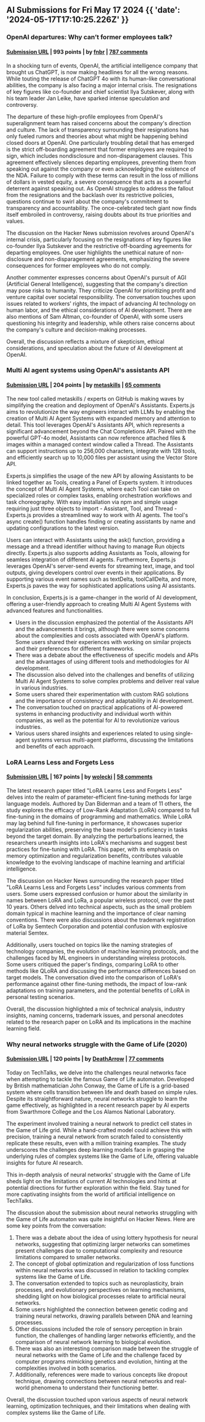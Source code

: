 ## AI Submissions for Fri May 17 2024 {{ 'date': '2024-05-17T17:10:25.226Z' }}

### OpenAI departures: Why can’t former employees talk?

#### [Submission URL](https://www.vox.com/future-perfect/2024/5/17/24158478/openai-departures-sam-altman-employees-chatgpt-release) | 993 points | by [fnbr](https://news.ycombinator.com/user?id=fnbr) | [787 comments](https://news.ycombinator.com/item?id=40393121)

In a shocking turn of events, OpenAI, the artificial intelligence company that brought us ChatGPT, is now making headlines for all the wrong reasons. While touting the release of ChatGPT 4o with its human-like conversational abilities, the company is also facing a major internal crisis. The resignations of key figures like co-founder and chief scientist Ilya Sutskever, along with his team leader Jan Leike, have sparked intense speculation and controversy.

The departure of these high-profile employees from OpenAI's superalignment team has raised concerns about the company's direction and culture. The lack of transparency surrounding their resignations has only fueled rumors and theories about what might be happening behind closed doors at OpenAI. One particularly troubling detail that has emerged is the strict off-boarding agreement that former employees are required to sign, which includes nondisclosure and non-disparagement clauses. This agreement effectively silences departing employees, preventing them from speaking out against the company or even acknowledging the existence of the NDA. Failure to comply with these terms can result in the loss of millions of dollars in vested equity, a severe consequence that acts as a powerful deterrent against speaking out. As OpenAI struggles to address the fallout from the resignations and the backlash over its restrictive policies, questions continue to swirl about the company's commitment to transparency and accountability. The once-celebrated tech giant now finds itself embroiled in controversy, raising doubts about its true priorities and values.

The discussion on the Hacker News submission revolves around OpenAI's internal crisis, particularly focusing on the resignations of key figures like co-founder Ilya Sutskever and the restrictive off-boarding agreements for departing employees. One user highlights the unethical nature of non-disclosure and non-disparagement agreements, emphasizing the severe consequences for former employees who do not comply.

Another commenter expresses concerns about OpenAI's pursuit of AGI (Artificial General Intelligence), suggesting that the company's direction may pose risks to humanity. They criticize OpenAI for prioritizing profit and venture capital over societal responsibility.
The conversation touches upon issues related to workers' rights, the impact of advancing AI technology on human labor, and the ethical considerations of AI development.
There are also mentions of Sam Altman, co-founder of OpenAI, with some users questioning his integrity and leadership, while others raise concerns about the company's culture and decision-making processes.

Overall, the discussion reflects a mixture of skepticism, ethical considerations, and speculation about the future of AI development at OpenAI.

### Multi AI agent systems using OpenAI's assistants API

#### [Submission URL](https://github.com/metaskills/experts) | 204 points | by [metaskills](https://news.ycombinator.com/user?id=metaskills) | [65 comments](https://news.ycombinator.com/item?id=40395107)

The new tool called metaskills / experts on GitHub is making waves by simplifying the creation and deployment of OpenAI's Assistants. Experts.js aims to revolutionize the way engineers interact with LLMs by enabling the creation of Multi AI Agent Systems with expanded memory and attention to detail. This tool leverages OpenAI's Assistants API, which represents a significant advancement beyond the Chat Completions API. Paired with the powerful GPT-4o model, Assistants can now reference attached files & images within a managed context window called a Thread. The Assistants can support instructions up to 256,000 characters, integrate with 128 tools, and efficiently search up to 10,000 files per assistant using the Vector Store API.

Experts.js simplifies the usage of the new API by allowing Assistants to be linked together as Tools, creating a Panel of Experts system. It introduces the concept of Multi AI Agent Systems, where each Tool can take on specialized roles or complex tasks, enabling orchestration workflows and task choreography.
With easy installation via npm and simple usage requiring just three objects to import - Assistant, Tool, and Thread - Experts.js provides a streamlined way to work with AI agents. The tool's async create() function handles finding or creating assistants by name and updating configurations to the latest version.

Users can interact with Assistants using the ask() function, providing a message and a thread identifier without having to manage Run objects directly. Experts.js also supports adding Assistants as Tools, allowing for seamless integration of different AI agents.
Furthermore, Experts.js leverages OpenAI's server-send events for streaming text, image, and tool outputs, giving developers control over events in their applications. By supporting various event names such as textDelta, toolCallDelta, and more, Experts.js paves the way for sophisticated applications using AI assistants.

In conclusion, Experts.js is a game-changer in the world of AI development, offering a user-friendly approach to creating Multi AI Agent Systems with advanced features and functionalities.

- Users in the discussion emphasized the potential of the Assistants API and the advancements it brings, although there were some concerns about the complexities and costs associated with OpenAI's platform. Some users shared their experiences with working on similar projects and their preferences for different frameworks.
- There was a debate about the effectiveness of specific models and APIs and the advantages of using different tools and methodologies for AI development.
- The discussion also delved into the challenges and benefits of utilizing Multi AI Agent Systems to solve complex problems and deliver real value in various industries.
- Some users shared their experimentation with custom RAG solutions and the importance of consistency and adaptability in AI development.
- The conversation touched on practical applications of AI-powered systems in enhancing productivity and individual worth within companies, as well as the potential for AI to revolutionize various industries.
- Various users shared insights and experiences related to using single-agent systems versus multi-agent platforms, discussing the limitations and benefits of each approach.

### LoRA Learns Less and Forgets Less

#### [Submission URL](https://arxiv.org/abs/2405.09673) | 167 points | by [wolecki](https://news.ycombinator.com/user?id=wolecki) | [58 comments](https://news.ycombinator.com/item?id=40389421)

The latest research paper titled "LoRA Learns Less and Forgets Less" delves into the realm of parameter-efficient fine-tuning methods for large language models. Authored by Dan Biderman and a team of 11 others, the study explores the efficacy of Low-Rank Adaptation (LoRA) compared to full fine-tuning in the domains of programming and mathematics. While LoRA may lag behind full fine-tuning in performance, it showcases superior regularization abilities, preserving the base model's proficiency in tasks beyond the target domain. By analyzing the perturbations learned, the researchers unearth insights into LoRA's mechanisms and suggest best practices for fine-tuning with LoRA. This paper, with its emphasis on memory optimization and regularization benefits, contributes valuable knowledge to the evolving landscape of machine learning and artificial intelligence.

The discussion on Hacker News surrounding the research paper titled "LoRA Learns Less and Forgets Less" includes various comments from users. Some users expressed confusion or humor about the similarity in names between LoRA and LoRa, a popular wireless protocol, over the past 10 years. Others delved into technical aspects, such as the small problem domain typical in machine learning and the importance of clear naming conventions. There were also discussions about the trademark registration of LoRa by Semtech Corporation and potential confusion with explosive material Semtex. 

Additionally, users touched on topics like the naming strategies of technology companies, the evolution of machine learning protocols, and the challenges faced by ML engineers in understanding wireless protocols. Some users critiqued the paper's findings, comparing LoRA to other methods like QLoRA and discussing the performance differences based on target models. The conversation dived into the comparison of LoRA's performance against other fine-tuning methods, the impact of low-rank adaptations on training parameters, and the potential benefits of LoRA in personal testing scenarios. 

Overall, the discussion highlighted a mix of technical analysis, industry insights, naming concerns, trademark issues, and personal anecdotes related to the research paper on LoRA and its implications in the machine learning field.

### Why neural networks struggle with the Game of Life (2020)

#### [Submission URL](https://bdtechtalks.com/2020/09/16/deep-learning-game-of-life/) | 120 points | by [DeathArrow](https://news.ycombinator.com/user?id=DeathArrow) | [77 comments](https://news.ycombinator.com/item?id=40388013)

Today on TechTalks, we delve into the challenges neural networks face when attempting to tackle the famous Game of Life automaton. Developed by British mathematician John Conway, the Game of Life is a grid-based system where cells transition between life and death based on simple rules. Despite its straightforward nature, neural networks struggle to learn the game effectively, as highlighted in a recent research paper by AI experts from Swarthmore College and the Los Alamos National Laboratory.

The experiment involved training a neural network to predict cell states in the Game of Life grid. While a hand-crafted model could achieve this with precision, training a neural network from scratch failed to consistently replicate these results, even with a million training examples. The study underscores the challenges deep learning models face in grasping the underlying rules of complex systems like the Game of Life, offering valuable insights for future AI research.

This in-depth analysis of neural networks' struggle with the Game of Life sheds light on the limitations of current AI technologies and hints at potential directions for further exploration within the field. Stay tuned for more captivating insights from the world of artificial intelligence on TechTalks.

The discussion about the submission about neural networks struggling with the Game of Life automaton was quite insightful on Hacker News. Here are some key points from the conversation:

1. There was a debate about the idea of using lottery hypothesis for neural networks, suggesting that optimizing larger networks can sometimes present challenges due to computational complexity and resource limitations compared to smaller networks.
2. The concept of global optimization and regularization of loss functions within neural networks was discussed in relation to tackling complex systems like the Game of Life.
3. The conversation extended to topics such as neuroplasticity, brain processes, and evolutionary perspectives on learning mechanisms, shedding light on how biological processes relate to artificial neural networks.
4. Some users highlighted the connection between genetic coding and training neural networks, drawing parallels between DNA and learning processes.
5. Other discussions included the role of sensory perception in brain function, the challenges of handling larger networks efficiently, and the comparison of neural network learning to biological evolution.
6. There was also an interesting comparison made between the struggle of neural networks with the Game of Life and the challenge faced by computer programs mimicking genetics and evolution, hinting at the complexities involved in both scenarios.
7. Additionally, references were made to various concepts like dropout technique, drawing connections between neural networks and real-world phenomena to understand their functioning better.

Overall, the discussion touched upon various aspects of neural network learning, optimization techniques, and their limitations when dealing with complex systems like the Game of Life.
